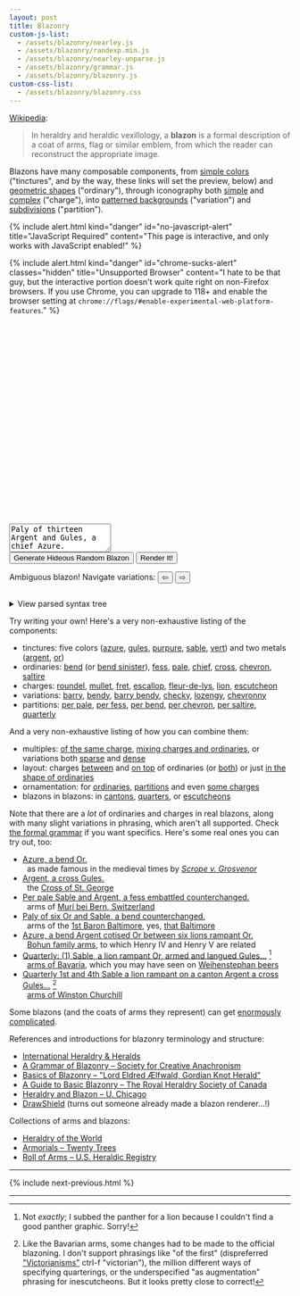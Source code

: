 ```yaml
---
layout: post
title: Blazonry
custom-js-list:
  - /assets/blazonry/nearley.js
  - /assets/blazonry/randexp.min.js
  - /assets/blazonry/nearley-unparse.js
  - /assets/blazonry/grammar.js
  - /assets/blazonry/blazonry.js
custom-css-list:
  - /assets/blazonry/blazonry.css
---
```


[Wikipedia](https://en.wikipedia.org/wiki/Blazon):

> In heraldry and heraldic vexillology, a **blazon** is a formal description of a coat of arms, flag or similar emblem, from which the reader can reconstruct the appropriate image.

<!-- TODO: I would like the simple inline examples to be real blazons, but I don't know how to easily find ones. -->

Blazons have many composable components, from <a href="#" data-example="Gules.">simple colors</a> ("tinctures", and by the way, these links will set the preview, below) and <a href="#" data-example="Argent, a fess Sable.">geometric shapes</a> ("ordinary"), through iconography both <a href="#" data-example="Argent, six mullets Sable.">simple</a> and <a href="#" data-example="Sable, a lion rampant Gules armed and langued Or.">complex</a> ("charge"), into <a href="#" data-example="Barry bendy of eight Azure and Argent.">patterned backgrounds</a> ("variation") and <a href="#" data-example="Party per pale Argent and Gules, three roundels counterchanged.">subdivisions</a> ("partition").

{% include alert.html
kind="danger"
id="no-javascript-alert"
title="JavaScript Required"
content="This page is interactive, and only works with JavaScript enabled!"
%}

{% include alert.html
kind="danger"
id="chrome-sucks-alert"
classes="hidden"
title="Unsupported Browser"
content="I hate to be that guy, but the interactive portion doesn't work quite right on non-Firefox browsers. If you use Chrome, you can upgrade to 118+ and enable the browser setting at <code>chrome://flags/#enable-experimental-web-platform-features</code>."
%}

<div class="center hidden" id="interactive">
  <svg
    id="rendered"
    width="300"
    height="360"
    viewBox="-52 -62 104 124"
    fill="none"
    xmlns="http://www.w3.org/2000/svg"
  ></svg>

  <form id="form">
    <textarea id="blazon-input" rows="3" placeholder="Enter blazon..." spellcheck="false">Paly of thirteen Argent and Gules, a chief Azure.</textarea>
    <div>
      <button id="random-blazon" type="button">
      Generate Hideous Random Blazon
      </button>
      <button type="submit">
      Render It!
      </button>
    </div>
  </form>

  <div id="ambiguous" class="hidden alert alert-warning">
    <span>Ambiguous blazon! Navigate variations:</span>
    <button id="ambiguous-previous">⇦</button>
    <span id="ambiguous-count"></span>
    <button id="ambiguous-next">⇨</button>
  </div>

  <pre id="error" class="hidden"></pre>

  <details id="ast-wrapper">
  <summary>View parsed syntax tree</summary>
  <pre id="ast"></pre>
  </details>
</div>

Try writing your own! Here's a very non-exhaustive listing of the components:

- tinctures: five colors (<a href="#" data-example="Azure.">azure</a>, <a href="#" data-example="Gules.">gules</a>, <a href="#" data-example="Purpure.">purpure</a>, <a href="#" data-example="Sable.">sable</a>, <a href="#" data-example="Vert.">vert</a>) and two metals (<a href="#" data-example="Argent.">argent</a>, <a href="#" data-example="Or.">or</a>)
- ordinaries: <a href="#" data-example="Argent, a bend Sable.">bend</a> (or <a href="#" data-example="Argent, a bend sinister Sable.">bend sinister</a>), <a href="#" data-example="Argent, a fess Sable.">fess</a>, <a href="#" data-example="Argent, a pale Sable.">pale</a>, <a href="#" data-example="Argent, a chief Sable.">chief</a>, <a href="#" data-example="Argent, a cross Sable.">cross</a>, <a href="#" data-example="Argent, a chevron Sable.">chevron</a>, <a href="#" data-example="Argent, a saltire Sable.">saltire</a>
- charges: <a href="#" data-example="Argent, a roundel Sable.">roundel</a>, <a href="#" data-example="Argent, a mullet Sable.">mullet</a>, <a href="#" data-example="Argent, a fret Sable.">fret</a>, <a href="#" data-example="Sable, an escallop Argent.">escallop</a>, <a href="#" data-example="Sable, a fleur-de-lys Argent.">fleur-de-lys</a>, <a href="#" data-example="Sable, a lion Argent armed and langued Argent.">lion</a>, <a href="#" data-example="Argent, an escutcheon Sable.">escutcheon</a>
- variations: <a href="#" data-example="Barry Argent and Sable.">barry</a>, <a href="#" data-example="Bendy Argent and Sable.">bendy</a>, <a href="#" data-example="Barry bendy Argent and Sable.">barry bendy</a>, <a href="#" data-example="Checky Argent and Sable.">checky</a>, <a href="#" data-example="Lozengy Argent and Sable.">lozengy</a>, <a href="#" data-example="Chevronny Argent and Sable.">chevronny</a>
- partitions: <a href="#" data-example="Per pale Argent and Sable.">per pale</a>, <a href="#" data-example="Per fess Argent and Sable.">per fess</a>, <a href="#" data-example="Per bend Argent and Sable.">per bend</a>, <a href="#" data-example="Per chevron Argent and Sable.">per chevron</a>, <a href="#" data-example="Per saltire Argent and Sable.">per saltire</a>, <a href="#" data-example="Quarterly first and fourth Argent, second and third Sable.">quarterly</a>

And a very non-exhaustive listing of how you can combine them:

- multiples: <a href="#" data-example="Argent, ten roundels Vert.">of the same charge</a>, <a href="#" data-example="Argent, a cross Gules a lion Or.">mixing charges and ordinaries</a>, or variations both <a href="#" data-example="Chevronny of six, Argent and Azure.">sparse</a> and <a href="#" data-example="Chevronny of twelve, Argent and Azure.">dense</a>
- layout: charges <a href="#" data-example="Argent, a bend Sable between four mullets Sable.">between</a> and <a href="#" data-example="Argent, on a bend Sable four mullets Argent.">on top</a> of ordinaries (or <a href="#" data-example="Argent, on a bend Sable between four mullets Sable four mullets Argent.">both</a>) or just <a href="#" data-example="Argent, four mullets Sable in bend.">in the shape of ordinaries</a>
- ornamentation: for <a href="#" data-example="Argent, a cross engrailed Sable cotised Gules.">ordinaries</a>, <a href="#" data-example="Per bend embattled Vert and Gules.">partitions</a> and even <a href="#" data-example="Sable, a lion passant reguardant Gules armed and langued Or.">some charges</a>
- blazons in blazons: in <a href="#" data-example="Sable, on a canton Argent a cross Gules between four mullets Gules.">cantons</a>, <a href="#" data-example="Quarterly, first and fourth Sable a lion Or, second and third lozengy Argent and Azure.">quarters</a>, or <a href="#" data-example="Argent, an escutcheon Azure a bend Or.">escutcheons</a>

<!-- TODO: Not being able to see these change the preview, since they're so far down the page, is a bummer.-->

Note that there are a _lot_ of ordinaries and charges in real blazons, along with many slight variations in phrasing, which aren't all supported. Check [the formal grammar](/assets/blazonry/grammar.txt) if you want specifics. Here's some real ones you can try out, too:

- <a href="#" data-example>Azure, a bend Or.</a>
    <br>
    &nbsp;&nbsp;as made famous in the medieval times by [_Scrope v. Grosvenor_](https://en.wikipedia.org/wiki/Scrope_v_Grosvenor)
- <a href="#" data-example>Argent, a cross Gules.</a>
    <br>
    &nbsp;&nbsp;the [Cross of St. George](https://en.wikipedia.org/wiki/Saint_George's_Cross)
- <a href="#" data-example>Per pale Sable and Argent, a fess embattled counterchanged.</a>
    <br>
    &nbsp;&nbsp;arms of [Muri bei Bern, Switzerland](https://en.wikipedia.org/wiki/Muri_bei_Bern)
- <a href="#" data-example>Paly of six Or and Sable, a bend counterchanged.</a>
    <br>
    &nbsp;&nbsp;arms of the [1st Baron Baltimore](https://en.wikipedia.org/wiki/George_Calvert,_1st_Baron_Baltimore), yes, [that Baltimore](https://en.wikipedia.org/wiki/Flag_of_Baltimore)
- <a href="#" data-example>Azure, a bend Argent cotised Or between six lions rampant Or.</a>
    <br>
    &nbsp;&nbsp;[Bohun family arms](https://en.wikipedia.org/wiki/Bohun_family), to which Henry IV and Henry V are related
- <a href="#" data-example="Quarterly: (1) Sable, a lion rampant Or, armed and langued Gules; (2) per fess indented Gules and Argent; (3) Argent, a lion rampant Azure, armed Or and langued Gules; (4) Or, three lions passant Sable, armed and langued Gules in pale. An inescutcheon fusilly in bends Argent and Azure.">Quarterly: (1) Sable, a lion rampant Or, armed and langued Gules...</a>&nbsp;[^1]
    <br>
    &nbsp;&nbsp;[arms of Bavaria](https://en.wikipedia.org/wiki/Coat_of_arms_of_Bavaria), which you may have seen on [Weihenstephan beers](https://www.weihenstephaner.com/our-brewery)
- <a href="#" data-example="Quarterly 1st and 4th Sable a lion rampant Argent on a canton Argent a cross Gules; 2nd and 3rd quarterly 1st and 4th Argent 2nd and 3rd Gules a fret Or overall on a bend Sable three escallops bendwise Argent. An inescutcheon in chief Argent a cross Gules an escutcheon Azure three fleurs-de-lis Or.">Quarterly 1st and 4th Sable a lion rampant on a canton Argent a cross Gules...</a>&nbsp;[^2]
    <br>
    &nbsp;&nbsp;[arms of Winston Churchill](https://winstonchurchill.org/resources/reference/the-armorial-bearings-of-sir-winston-churchill/)

Some blazons (and the coats of arms they represent) can get [enormously complicated](https://en.wikipedia.org/wiki/Richard_Temple-Nugent-Brydges-Chandos-Grenville,_2nd_Duke_of_Buckingham_and_Chandos#/media/File:Stowe_Armorial.jpg).

References and introductions for blazonry terminology and structure:

- [International Heraldry & Heralds](https://www.internationalheraldry.com/)
- [A Grammar of Blazonry – Society for Creative Anachronism](http://heraldry.sca.org/armory/bruce.html)
- [Basics of Blazonry – "Lord Eldred Ælfwald, Gordian Knot Herald"](http://dragon_azure.tripod.com/UoA/BasicBlazon.html)
- [A Guide to Basic Blazonry – The Royal Heraldry Society of Canada](https://www.heraldry.ca/resources/BLAZONRY_GUIDE_10.pdf)
- [Heraldry and Blazon – U. Chicago](https://penelope.uchicago.edu/~grout/encyclopaedia_romana/britannia/anglo-saxon/flowers/heraldry.html)
- [DrawShield](https://drawshield.net/index.html) (turns out someone already made a blazon renderer...!)

Collections of arms and blazons:

- [Heraldry of the World](https://www.heraldry-wiki.com/heraldrywiki/index.php)
- [Armorials – Twenty Trees](https://www.twentytrees.co.uk/History/General/Thing/Heraldry.html?Armorials)
- [Roll of Arms – U.S. Heraldic Registry](http://usheraldicregistry.com/index.php?n=Main.Contents)

-------------------------------------------------------------------------------

{% include next-previous.html %}

-------------------------------------------------------------------------------

[^1]: Not _exactly_; I subbed the panther for a lion because I couldn't find a good panther graphic. Sorry!
[^2]: Like the Bavarian arms, some changes had to be made to the official blazoning. I don't support phrasings like "of the first" (dispreferred ["Victorianisms"](https://heraldry.sca.org/armory/bruce.html) ctrl-f "victorian"), the million different ways of specifying quarterings, or the underspecified "as augmentation" phrasing for inescutcheons. But it looks pretty close to correct!
